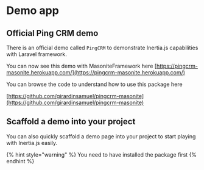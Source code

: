 # Demo app

## Official Ping CRM demo

There is an official demo called `PingCRM` to demonstrate Inertia.js capabilities with Laravel framework.

You can now see this demo with MasoniteFramework here [https://pingcrm-masonite.herokuapp.com/](https://pingcrm-masonite.herokuapp.com/)

You can browse the code to understand how to use this package here

[https://github.com/girardinsamuel/pingcrm-masonite](https://github.com/girardinsamuel/pingcrm-masonite)

## Scaffold a demo into your project

You can also quickly scaffold a demo page into your project to start playing with Inertia.js easily.

{% hint style="warning" %}
You need to have installed the package first
{% endhint %}

